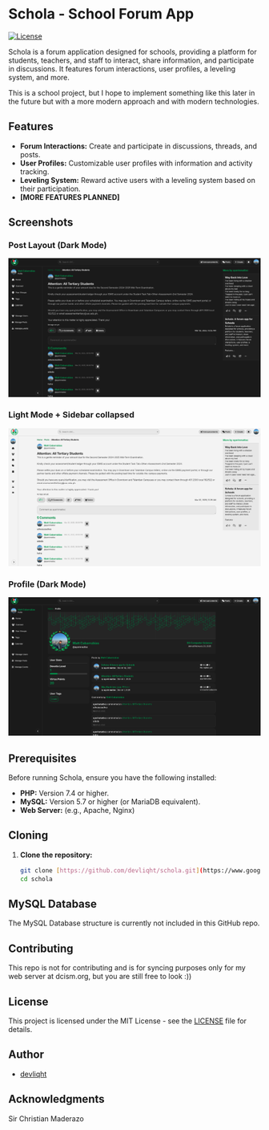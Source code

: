 # Schola - School Forum App

[![License](https://img.shields.io/badge/license-MIT-blue.svg)](LICENSE)

Schola is a forum application designed for schools, providing a platform for students, teachers, and staff to interact, share information, and participate in discussions. It features forum interactions, user profiles, a leveling system, and more.

This is a school project, but I hope to implement something like this later in the future but with a more modern approach and with modern technologies.

## Features

* **Forum Interactions:** Create and participate in discussions, threads, and posts.
* **User Profiles:** Customizable user profiles with information and activity tracking.
* **Leveling System:** Reward active users with a leveling system based on their participation.
* **[MORE FEATURES PLANNED]**

## Screenshots

### Post Layout (Dark Mode)
![Screenshot 1](assets/32025_dark.png)

### Light Mode + Sidebar collapsed
![Screenshot 2](assets/32025_light_collapsed.png)

### Profile (Dark Mode)
![Screenshot 3](assets/32025_p.png)

## Prerequisites

Before running Schola, ensure you have the following installed:

* **PHP:** Version 7.4 or higher.
* **MySQL:** Version 5.7 or higher (or MariaDB equivalent).
* **Web Server:** (e.g., Apache, Nginx)

## Cloning

1.  **Clone the repository:**

    ```bash
    git clone [https://github.com/devliqht/schola.git](https://www.google.com/search?q=https://github.com/devliqht/schola.git)
    cd schola
    ```

## MySQL Database
The MySQL Database structure is currently not included in this GitHub repo.

## Contributing
This repo is not for contributing and is for syncing purposes only for my web server at dcism.org, but you are still free to look :))

## License
This project is licensed under the MIT License - see the [LICENSE](LICENSE) file for details.

## Author
* [devliqht](https://github.com/devliqht)

## Acknowledgments
Sir Christian Maderazo
